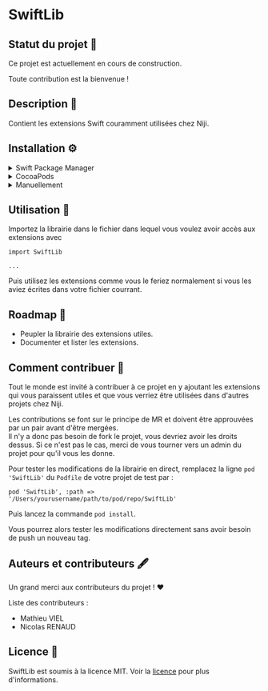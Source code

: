 # SwiftLib

## Statut du projet 🚧
Ce projet est actuellement en cours de construction. 

Toute contribution est la bienvenue !

## Description 📖
Contient les extensions Swift couramment utilisées chez Niji.

## Installation ⚙️
<details>
<summary>Swift Package Manager</summary>
</br>
<p>Vous pouvez utiliser <a href="https://swift.org/package-manager">Swift Package Manager</a> pour installer <code>SwiftLib</code> en ajoutant la description suivante à votre fichier <code>Package.swift</code> :</p>

<pre><code class="swift language-swift">import PackageDescription

let package = Package(
    name: "YOUR_PROJECT_NAME",
    targets: [],
    dependencies: [
        .package(url: "https://github.com/NijiDigital/SwiftLib", from: "1.0.0")
    ]
)
</code></pre>

<p>Ensuite, ajoutez <code>SwiftLib</code> à vos targets dependencies :</p>
<pre><code class="swift language-swift">.target(
    name: "YOUR_TARGET_NAME",
    dependencies: [
        "SwiftLib",
    ]
),</code></pre>
<p>Puis lancez la commande <code>swift package update</code>.</p>
</details>

<details>
<summary>CocoaPods</summary>
</br>
<p>Pour intégrer SwiftLib à votre projet Xcode en utilisant <a href="http://cocoapods.org">CocoaPods</a>, renseignez le dans votre <code>Podfile</code> :</p>
<pre><code class="ruby language-ruby">pod 'SwiftLib'</code></pre>
<p>Puis lancez la commande <code>pod install</code>.</p>
</details>

<details>
<summary>Manuellement</summary>
</br>
<p>Ajoutez le dossier <a href="https://github.com/NijiDigital/SwiftLib/tree/main/Sources/SwiftLib">SwiftLib</a> à votre projet Xcode pour utiliser les extensions.</p>
</details>


## Utilisation 🚀
Importez la librairie dans le fichier dans lequel vous voulez avoir accès aux extensions avec 
<pre><code class="swift language-swift">import SwiftLib

...
</code></pre>

Puis utilisez les extensions comme vous le feriez normalement si vous les aviez écrites dans votre fichier courrant.

## Roadmap 📆
 - Peupler la librairie des extensions utiles.
 - Documenter et lister les extensions.

## Comment contribuer 🔨
Tout le monde est invité à contribuer à ce projet en y ajoutant les extensions qui vous paraissent utiles et que vous verriez être utilisées dans d'autres projets chez Niji.

Les contributions se font sur le principe de MR et doivent être approuvées par un pair avant d'être mergées. <br/>
Il n'y a donc pas besoin de fork le projet, vous devriez avoir les droits dessus. Si ce n'est pas le cas, merci de vous tourner vers un admin du projet pour qu'il vous les donne.

Pour tester les modifications de la librairie en direct, remplacez la ligne <code>pod 'SwiftLib'</code> du <code>Podfile</code> de votre projet de test par :
<pre><code class="ruby language-ruby">pod 'SwiftLib', :path => '/Users/yourusername/path/to/pod/repo/SwiftLib'</code></pre>
<p>Puis lancez la commande <code>pod install</code>.</p>
Vous pourrez alors tester les modifications directement sans avoir besoin de push un nouveau tag.

## Auteurs et contributeurs 🖋
Un grand merci aux contributeurs du projet ! ❤️

Liste des contributeurs : 
- Mathieu VIEL
- Nicolas RENAUD

## Licence 📝
SwiftLib est soumis à la licence MIT. Voir la [licence](LICENSE.md) pour plus d'informations.

